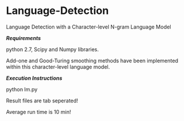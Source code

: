 # Language-Detection
Language Detection with a Character-level N-gram Language Model

***Requirements***

python 2.7, Scipy and Numpy libraries.

Add-one and Good-Turing smoothing methods have been implemented within this character-level language model.

***Execution Instructions***

python lm.py

Result files are tab seperated!

Average run time is 10 min!
